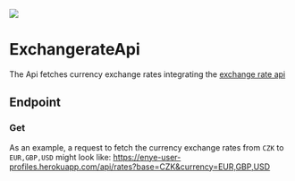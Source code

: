 ![](https://github.com/mohamilr/ExchangerateApi/workflows/CI/badge.svg)
# ExchangerateApi
The Api fetches currency exchange rates integrating the [exchange rate api](https://exchangeratesapi.io)

## Endpoint 
### Get
As an example, a request to fetch the currency exchange rates from `CZK` to `EUR,GBP,USD`  might look like:
https://enye-user-profiles.herokuapp.com/api/rates?base=CZK&currency=EUR,GBP,USD
